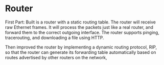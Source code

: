 # Router


First Part: Built is a router with a static routing table. The router will
receive raw Ethernet frames. It will process the packets just like a real router, and
forward them to the correct outgoing interface. The router supports pinging, tracerouting, and downloading a file using HTTP.

Then improved the router by implementing a dynamic routing protocol, RIP, so that
the router can generate its forwarding table automatically based on routes advertised by
other routers on the network,
